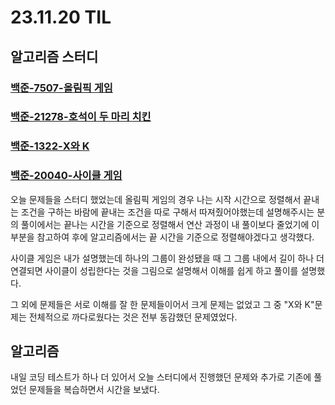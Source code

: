 # 23.11.20 TIL

## 알고리즘 스터디

### [백준-7507-올림픽 게임 ](https://www.acmicpc.net/problem/7507)

### [백준-21278-호석이 두 마리 치킨](https://www.acmicpc.net/problem/21278)

### [백준-1322-X와 K](https://www.acmicpc.net/problem/1322)

### [백준-20040-사이클 게임](https://www.acmicpc.net/problem/20040)

오늘 문제들을 스터디 했었는데 올림픽 게임의 경우 나는 시작 시간으로 정렬해서 끝내는 조건을 구하는 바람에 끝내는 조건을 따로 구해서 따져줬어야했는데 설명해주시는 분의 풀이에서는 끝나는 시간을 기준으로 정렬해서 연산 과정이 내 풀이보다 줄었기에 이 부분을 참고하여 후에 알고리즘에서는 끝 시간을 기준으로 정렬해야겠다고 생각했다.

사이클 게임은 내가 설명했는데 하나의 그룹이 완성됐을 때 그 그룹 내에서 길이 하나 더 연결되면 사이클이 성립한다는 것을 그림으로 설명해서 이해를 쉽게 하고 풀이를 설명했다.

그 외에 문제들은 서로 이해를 잘 한 문제들이어서 크게 문제는 없었고 그 중 "X와 K"문제는 전체적으로 까다로웠다는 것은 전부 동감했던 문제였었다.

## 알고리즘

내일 코딩 테스트가 하나 더 있어서 오늘 스터디에서 진행했던 문제와 추가로 기존에 풀었던 문제들을 복습하면서 시간을 보냈다.
